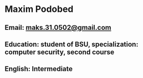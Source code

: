 # Maxim Podobed #
## Email: maks.31.0502@gmail.com
## Education: student of BSU, specialization: computer security, second course
## English: Intermediate
